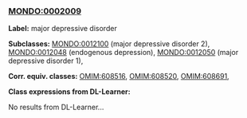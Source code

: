 
### [MONDO:0002009](http://purl.obolibrary.org/obo/MONDO_0002009)
**Label:** major depressive disorder

**Subclasses:** [MONDO:0012100](http://purl.obolibrary.org/obo/MONDO_0012100) (major depressive disorder 2), [MONDO:0012048](http://purl.obolibrary.org/obo/MONDO_0012048) (endogenous depression), [MONDO:0012050](http://purl.obolibrary.org/obo/MONDO_0012050) (major depressive disorder 1), 

**Corr. equiv. classes:** [OMIM:608516](http://purl.obolibrary.org/obo/OMIM_608516), [OMIM:608520](http://purl.obolibrary.org/obo/OMIM_608520), [OMIM:608691](http://purl.obolibrary.org/obo/OMIM_608691), 

**Class expressions from DL-Learner:**

No results from DL-Learner...



